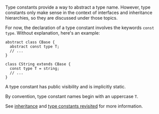 Type constants provide a way to abstract a type name.  However, type constants only make sense in the context of interfaces
and inheritance hierarchies, so they are discussed under those topics.

For now, the declaration of a type constant involves the keywords `const type`.  Without explanation, here's an example:

```simple.hack no-auto-output
abstract class CBase {
  abstract const type T;
  // ...
}

class CString extends CBase {
  const type T = string;
  // ...
}
```

A type constant has public visibility and is implicitly static.

By convention, type constant names begin with an uppercase `T`.

See [inheritance](inheritance.md) and [type constants revisited](type-constants-revisited.md) for more information.
